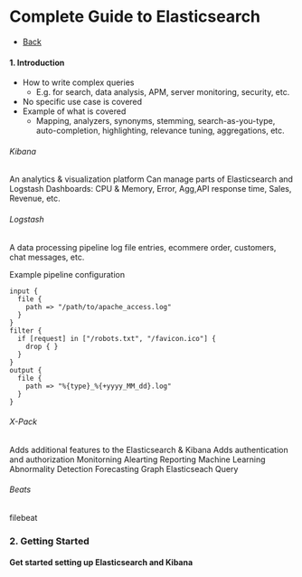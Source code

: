 # Complete Guide to Elasticsearch
- [Back](../README.md)
#### 1. Introduction
- How to write complex queries
  - E.g. for search, data analysis, APM, server monitoring, security, etc.
- No specific use case is covered
- Example of what is covered
  - Mapping, analyzers, synonyms, stemming, search-as-you-type, auto-completion, highlighting, relevance tuning, aggregations, etc.

###### Kibana
An analytics & visualization platform
Can manage parts of Elasticsearch and Logstash
Dashboards: CPU & Memory, Error, Agg,API response time, Sales, Revenue, etc.
###### Logstash
A data processing pipeline
log file entries, ecommere order, customers, chat messages, etc.

Example pipeline configuration
```
input {
  file {
    path => "/path/to/apache_access.log"
  }
}
filter {
  if [request] in ["/robots.txt", "/favicon.ico"] {
    drop { }
  }
}
output {
  file {
    path => "%{type}_%{+yyyy_MM_dd}.log"
  }
}
```
###### X-Pack
Adds additional features to the Elasticsearch & Kibana
Adds authentication and authorization
Monitorning
Alearting
Reporting
Machine Learning
Abnormality Detection
Forecasting
Graph
Elasticseach Query
###### Beats
filebeat
### 2. Getting Started
#### Get started setting up Elasticsearch and Kibana
